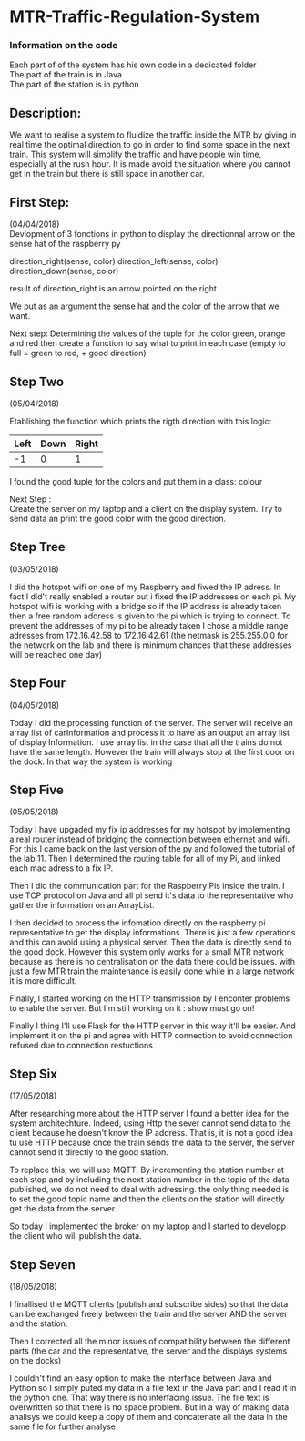# MTR-Traffic-Regulation-System

### Information on the code
Each part of of the system has his own code in a dedicated folder  
The part of the train is in Java  
The part of the station is in python

## Description:  
We want to realise a system to fluidize the traffic inside the MTR by giving in real time the optimal
direction to go in order to find some space in the next train.
This system will simplify the traffic and have people win time, especially at the rush hour. It is made
avoid the situation where you cannot get in the train but there is still space in another car.

## First Step:
(04/04/2018)  
Devlopment of 3 fonctions in python to display the directionnal arrow on the sense hat of the raspberry py

direction_right(sense, color)
direction_left(sense, color)
direction_down(sense, color)

result of direction_right is an arrow pointed on the right

We put as an argument the sense hat and the color of the arrow that we want.

Next step:
Determining the values of the tuple for the color green, orange and red
then create a function to say what to print in each case (empty to full = green to red, + good direction)

## Step Two
(05/04/2018)  

Etablishing the function which prints the rigth direction with this logic: 

|Left|Down|Right|  
|----|----|-----|
|-1|0|1|

I found the good tuple for the colors and put them in a class: colour

Next Step :  
Create the server on my laptop and a client on the display system.
Try to send data an print the good color with the good direction.

## Step Tree
(03/05/2018)

I did the hotspot wifi on one of my Raspberry and fiwed the IP adress. In fact I did't really enabled a router but i fixed the IP addresses on each pi. My hotspot wifi is working with a bridge so if the IP address is already taken then a free random address is given to the pi which is trying to connect. 
To prevent the addresses of my pi to be already taken I chose a middle range adresses
from 172.16.42.58 to 172.16.42.61 (the netmask is 255.255.0.0 for the network on the lab and there is minimum chances that these addresses will be reached one day)

## Step Four
(04/05/2018)

Today I did the processing function of the server. The server will receive an array list of carInformation and process it to have as an output an array list of display Information. I use array list in the case that all the trains do not have the same length. However the train will always stop at the first door on the dock. In that way the system is working

## Step Five
(05/05/2018)

Today I have upgaded my fix ip addresses for my hotspot by implementing a real router instead of bridging the connection between ethernet and wifi. For this I came back on the last version of the py and followed the tutorial of the lab 11.
Then I determined the routing table for all of my Pi, and linked each mac adress to a fix IP.

Then I did the communication part for the Raspberry Pis inside the train. I use TCP protocol on  Java and all pi send it's data to the representative who gather the information on an ArrayList.


I then decided to process the infomation directly on the raspberry pi representative to get the display informations. There is just a few operations and this can avoid using a physical server. Then the data is directly send to the good dock.
However this system only works for a small MTR network because as there is no centralisation on the data there could be issues. with just a few MTR train the maintenance is easily done while in a large network it is more difficult.

Finally, I started working on the HTTP transmission by I enconter problems to enable the server.
But I'm still working on it : show must go on!

Finally I thing I'll use Flask for the HTTP server in this way it'll be easier.
And implement it on the pi and agree with HTTP connection to avoid connection refused due to connection restuctions

## Step Six
(17/05/2018)

After researching more about the HTTP server I found a better idea for the system architechture. Indeed, using Http the sever cannot send data to the client because he doesn't know the IP address. That is, it is not a good idea tu use HTTP because once the train sends the data to the server, the server cannot send it directly to the good station.

To replace this, we will use MQTT. By incrementing the station number at each stop and by including the next station number in the topic of the data published, we do not need to deal with adressing. the only thing needed is to set the good topic name and then the clients on the station will directly get the data from the server.

So today I implemented the broker on my laptop and I started to developp the client who will publish the data.

## Step Seven
(18/05/2018)

I finallised the MQTT clients (publish and subscribe sides) so that the data can be exchanged freely between the train and the server AND the server and the station.

Then I corrected all the minor issues of compatibility between the different parts (the car and the representative, the server and the displays systems on the docks)

I couldn't find an easy option to make the interface between Java and Python so I simply puted my data in a file text in the Java part and I read it in the python one. That way there is no interfacing issue. The file text is overwritten so that there is no space problem. But in a way of making data analisys we could keep a copy of them and concatenate all the data in the same file for further analyse
